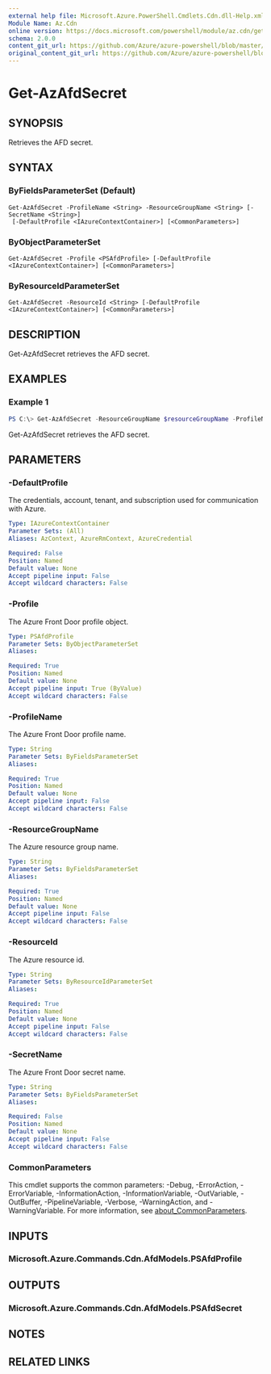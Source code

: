 ```yaml
---
external help file: Microsoft.Azure.PowerShell.Cmdlets.Cdn.dll-Help.xml
Module Name: Az.Cdn
online version: https://docs.microsoft.com/powershell/module/az.cdn/get-azafdsecret
schema: 2.0.0
content_git_url: https://github.com/Azure/azure-powershell/blob/master/src/Cdn/Cdn/help/Get-AzAfdSecret.md
original_content_git_url: https://github.com/Azure/azure-powershell/blob/master/src/Cdn/Cdn/help/Get-AzAfdSecret.md
---
```


# Get-AzAfdSecret

## SYNOPSIS
Retrieves the AFD secret.

## SYNTAX

### ByFieldsParameterSet (Default)
```
Get-AzAfdSecret -ProfileName <String> -ResourceGroupName <String> [-SecretName <String>]
 [-DefaultProfile <IAzureContextContainer>] [<CommonParameters>]
```

### ByObjectParameterSet
```
Get-AzAfdSecret -Profile <PSAfdProfile> [-DefaultProfile <IAzureContextContainer>] [<CommonParameters>]
```

### ByResourceIdParameterSet
```
Get-AzAfdSecret -ResourceId <String> [-DefaultProfile <IAzureContextContainer>] [<CommonParameters>]
```

## DESCRIPTION
Get-AzAfdSecret retrieves the AFD secret.

## EXAMPLES

### Example 1
```powershell
PS C:\> Get-AzAfdSecret -ResourceGroupName $resourceGroupName -ProfileName $profileName -SecretName $secretName
```

Get-AzAfdSecret retrieves the AFD secret.

## PARAMETERS

### -DefaultProfile
The credentials, account, tenant, and subscription used for communication with Azure.

```yaml
Type: IAzureContextContainer
Parameter Sets: (All)
Aliases: AzContext, AzureRmContext, AzureCredential

Required: False
Position: Named
Default value: None
Accept pipeline input: False
Accept wildcard characters: False
```

### -Profile
The Azure Front Door profile object.

```yaml
Type: PSAfdProfile
Parameter Sets: ByObjectParameterSet
Aliases:

Required: True
Position: Named
Default value: None
Accept pipeline input: True (ByValue)
Accept wildcard characters: False
```

### -ProfileName
The Azure Front Door profile name.

```yaml
Type: String
Parameter Sets: ByFieldsParameterSet
Aliases:

Required: True
Position: Named
Default value: None
Accept pipeline input: False
Accept wildcard characters: False
```

### -ResourceGroupName
The Azure resource group name.

```yaml
Type: String
Parameter Sets: ByFieldsParameterSet
Aliases:

Required: True
Position: Named
Default value: None
Accept pipeline input: False
Accept wildcard characters: False
```

### -ResourceId
The Azure resource id.

```yaml
Type: String
Parameter Sets: ByResourceIdParameterSet
Aliases:

Required: True
Position: Named
Default value: None
Accept pipeline input: False
Accept wildcard characters: False
```

### -SecretName
The Azure Front Door secret name.

```yaml
Type: String
Parameter Sets: ByFieldsParameterSet
Aliases:

Required: False
Position: Named
Default value: None
Accept pipeline input: False
Accept wildcard characters: False
```

### CommonParameters
This cmdlet supports the common parameters: -Debug, -ErrorAction, -ErrorVariable, -InformationAction, -InformationVariable, -OutVariable, -OutBuffer, -PipelineVariable, -Verbose, -WarningAction, and -WarningVariable. For more information, see [about_CommonParameters](http://go.microsoft.com/fwlink/?LinkID=113216).

## INPUTS

### Microsoft.Azure.Commands.Cdn.AfdModels.PSAfdProfile

## OUTPUTS

### Microsoft.Azure.Commands.Cdn.AfdModels.PSAfdSecret

## NOTES

## RELATED LINKS
